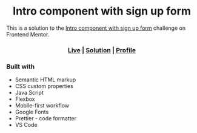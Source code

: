 <h1 align='center'>Intro component with sign up form</h1>

This is a solution to the [Intro component with sign up form](https://www.frontendmentor.io/challenges/intro-component-with-signup-form-5cf91bd49edda32581d28fd1) challenge on Frontend Mentor.

<h3 align='center'>
<a href="https://logic23dev.github.io/intro-component-with-signup-form/">Live</a>
| <a href="https://www.frontendmentor.io/solutions/intro-component-with-sign-up-form-iqzFS-F0Sr">Solution</a>
| <a href="https://www.frontendmentor.io/profile/logic23dev">Profile</a>
</h3>

### Built with

- Semantic HTML markup
- CSS custom properties
- Java Script
- Flexbox
- Mobile-first workflow
- Google Fonts
- Prettier - code formatter
- VS Code
